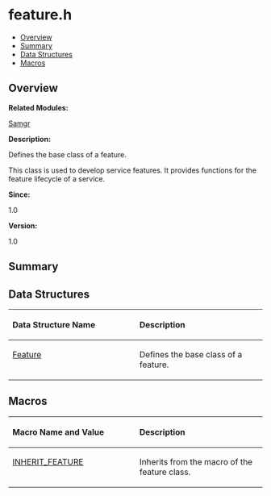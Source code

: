 # feature.h<a name="EN-US_TOPIC_0000001055078105"></a>

-   [Overview](#section1056006491165627)
-   [Summary](#section1037614717165627)
-   [Data Structures](#nested-classes)
-   [Macros](#define-members)

## **Overview**<a name="section1056006491165627"></a>

**Related Modules:**

[Samgr](samgr.md)

**Description:**

Defines the base class of a feature. 

This class is used to develop service features. It provides functions for the feature lifecycle of a service. 

**Since:**

1.0

**Version:**

1.0

## **Summary**<a name="section1037614717165627"></a>

## Data Structures<a name="nested-classes"></a>

<a name="table662410971165627"></a>
<table><thead align="left"><tr id="row1586696698165627"><th class="cellrowborder" valign="top" width="50%" id="mcps1.1.3.1.1"><p id="p1706479243165627"><a name="p1706479243165627"></a><a name="p1706479243165627"></a>Data Structure Name</p>
</th>
<th class="cellrowborder" valign="top" width="50%" id="mcps1.1.3.1.2"><p id="p1833998605165627"><a name="p1833998605165627"></a><a name="p1833998605165627"></a>Description</p>
</th>
</tr>
</thead>
<tbody><tr id="row783186265165627"><td class="cellrowborder" valign="top" width="50%" headers="mcps1.1.3.1.1 "><p id="p1999362337165627"><a name="p1999362337165627"></a><a name="p1999362337165627"></a><a href="feature.md">Feature</a></p>
</td>
<td class="cellrowborder" valign="top" width="50%" headers="mcps1.1.3.1.2 "><p id="p1385053756165627"><a name="p1385053756165627"></a><a name="p1385053756165627"></a>Defines the base class of a feature. </p>
</td>
</tr>
</tbody>
</table>

## Macros<a name="define-members"></a>

<a name="table575167579165627"></a>
<table><thead align="left"><tr id="row946553732165627"><th class="cellrowborder" valign="top" width="50%" id="mcps1.1.3.1.1"><p id="p727202041165627"><a name="p727202041165627"></a><a name="p727202041165627"></a>Macro Name and Value</p>
</th>
<th class="cellrowborder" valign="top" width="50%" id="mcps1.1.3.1.2"><p id="p505626328165627"><a name="p505626328165627"></a><a name="p505626328165627"></a>Description</p>
</th>
</tr>
</thead>
<tbody><tr id="row1051762867165627"><td class="cellrowborder" valign="top" width="50%" headers="mcps1.1.3.1.1 "><p id="p2137175936165627"><a name="p2137175936165627"></a><a name="p2137175936165627"></a><a href="samgr.md#ga63c2f681bde297cb28a9a300a462f3f4">INHERIT_FEATURE</a></p>
</td>
<td class="cellrowborder" valign="top" width="50%" headers="mcps1.1.3.1.2 "><p id="p1858309454165627"><a name="p1858309454165627"></a><a name="p1858309454165627"></a>Inherits from the macro of the feature class. </p>
</td>
</tr>
</tbody>
</table>

